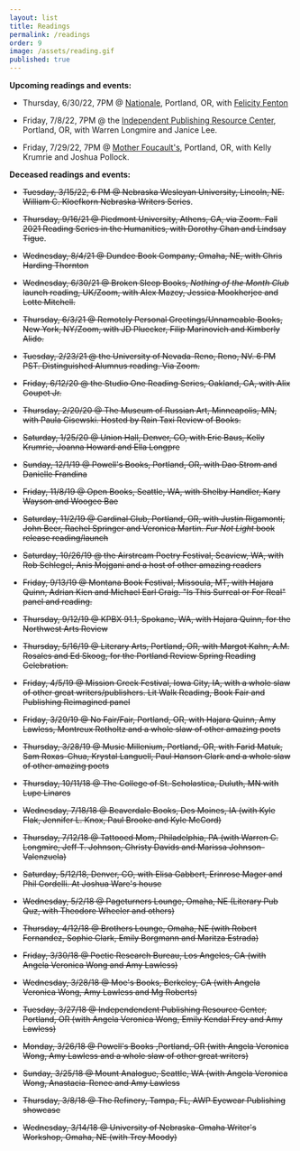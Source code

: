 ```yaml
---
layout: list
title: Readings
permalink: /readings
order: 9
image: /assets/reading.gif
published: true
---
```

**Upcoming readings and events:**

- Thursday, 6/30/22, 7PM @ [Nationale](https://www.nationale.us/), Portland, OR, with [Felicity Fenton](https://felicityfenton.com/)

- Friday, 7/8/22, 7PM @ the [Independent Publishing Resource Center](https://www.iprc.org/), Portland, OR, with Warren Longmire and Janice Lee.

- Friday, 7/29/22, 7PM @ [Mother Foucault's](https://www.motherfoucaultsbookshop.com/), Portland, OR, with Kelly Krumrie and Joshua Pollock.

**Deceased readings and events:**

- ~~Tuesday, 3/15/22, 6 PM @ Nebraska Wesleyan University, Lincoln, NE. William C. Kloefkorn Nebraska Writers Series~~. 

- ~~Thursday, 9/16/21 @ Piedmont University, Athens, GA, via Zoom. Fall 2021 Reading Series in the Humanities, with Dorothy Chan and Lindsay Tigue~~. 

- ~~Wednesday, 8/4/21 @ Dundee Book Company, Omaha, NE, with Chris Harding Thornton~~ 

- ~~Wednesday, 6/30/21 @ Broken Sleep Books, _Nothing of the Month Club_ launch reading, UK/Zoom, with Alex Mazey, Jessica Mookherjee and Lotte Mitchell.~~ 

- ~~Thursday, 6/3/21 @ Remotely Personal Greetings/Unnameable Books, New York, NY/Zoom, with JD Pluecker, Filip Marinovich and Kimberly Alido.~~

- ~~Tuesday, 2/23/21 @ the University of Nevada-Reno, Reno, NV. 6 PM PST. Distinguished Alumnus reading. Via Zoom.~~

- ~~Friday, 6/12/20 @ the Studio One Reading Series, Oakland, CA, with Alix Coupet Jr.~~ 

- ~~Thursday, 2/20/20 @ The Museum of Russian Art, Minneapolis, MN, with Paula Cisewski. Hosted by Rain Taxi Review of Books.~~ 

- ~~Saturday, 1/25/20 @ Union Hall, Denver, CO, with Eric Baus, Kelly Krumrie, Joanna Howard and Ella Longpre~~

- ~~Sunday, 12/1/19 @ Powell's Books, Portland, OR, with Dao Strom and Danielle Frandina~~ 

- ~~Friday, 11/8/19 @ Open Books, Seattle, WA, with Shelby Handler, Kary Wayson and Woogee Bae~~ 

- ~~Saturday, 11/2/19 @ Cardinal Club, Portland, OR, with Justin Rigamonti, John Beer, Rachel Springer and Veronica Martin. _Fur Not Light_ book release reading/launch~~

- ~~Saturday, 10/26/19 @ the Airstream Poetry Festival, Seaview, WA, with Rob Schlegel, Anis Mojgani and a host of other amazing readers~~

- ~~Friday, 9/13/19 @ Montana Book Festival, Missoula, MT, with Hajara Quinn, Adrian Kien and Michael Earl Craig. "Is This Surreal or For Real" panel and reading.~~ 

- ~~Thursday, 9/12/19 @ KPBX 91.1, Spokane, WA, with Hajara Quinn, for the Northwest Arts Review~~

- ~~Thursday, 5/16/19 @ Literary Arts, Portland, OR, with Margot Kahn, A.M. Rosales and Ed Skoog, for the Portland Review Spring Reading Celebration.~~

- ~~Friday, 4/5/19 @ Mission Creek Festival, Iowa City, IA, with a whole slaw of other great writers/publishers. Lit Walk Reading, Book Fair and Publishing Reimagined panel~~

- ~~Friday, 3/29/19 @ No Fair/Fair, Portland, OR, with Hajara Quinn, Amy Lawless, Montreux Rotholtz and a whole slaw of other amazing poets~~

- ~~Thursday, 3/28/19 @ Music Millenium, Portland, OR, with Farid  Matuk, Sam Roxas-Chua, Krystal Languell, Paul Hanson Clark and a whole slaw of other amazing poets~~

-  ~~Thursday, 10/11/18 @ The College of St. Scholastica, Duluth, MN with Lupe Linares~~

- ~~Wednesday, 7/18/18 @ Beaverdale Books, Des Moines, IA (with Kyle Flak, Jennifer L. Knox, Paul Brooke and Kyle McCord)~~ 

- ~~Thursday, 7/12/18 @ Tattooed Mom, Philadelphia, PA (with Warren C. Longmire, Jeff T. Johnson, Christy Davids and Marissa Johnson-Valenzuela)~~

- ~~Saturday, 5/12/18, Denver, CO, with Elisa Gabbert, Erinrose Mager and Phil Cordelli. At Joshua Ware's house~~

- ~~Wednesday, 5/2/18 @ Pageturners Lounge, Omaha, NE (Literary Pub Quz, with Theodore Wheeler and others)~~

- ~~Thursday, 4/12/18 @ Brothers Lounge, Omaha, NE (with Robert Fernandez, Sophie Clark, Emily Borgmann and Maritza Estrada)~~

- ~~Friday, 3/30/18 @ Poetic Research Bureau, Los Angeles, CA (with Angela Veronica Wong and Amy Lawless)~~

- ~~Wednesday, 3/28/18 @ Moe's Books, Berkeley, CA (with Angela Veronica Wong, Amy Lawless and Mg Roberts)~~

- ~~Tuesday, 3/27/18 @ Independendent Publishing Resource Center, Portland, OR (with Angela Veronica Wong, Emily Kendal Frey and Amy Lawless)~~

- ~~Monday, 3/26/18 @ Powell's Books ,Portland, OR (with Angela Veronica Wong, Amy Lawless and a whole slaw of other great writers)~~ 

- ~~Sunday, 3/25/18 @ Mount Analogue, Seattle, WA (with Angela Veronica Wong, Anastacia-Renee and Amy Lawless~~

- ~~Thursday, 3/8/18 @ The Refinery, Tampa, FL, AWP Eyewear Publishing showcase~~

- ~~Wednesday, 3/14/18 @ University of Nebraska-Omaha Writer's Workshop, Omaha, NE (with Trey Moody)~~
